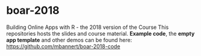 # boar-2018
Building Online Apps with R - the 2018 version of the Course
This repositories hosts the slides and course material. 
**Example code**, the **empty app template** and other demos can be found 
here: https://github.com/mbannert/boar-2018-code





